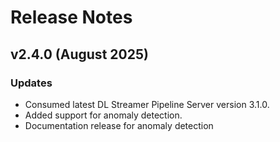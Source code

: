 # Release Notes

## v2.4.0 (August 2025)

### Updates
- Consumed latest DL Streamer Pipeline Server version 3.1.0.
- Added support for anomaly detection.
- Documentation release for anomaly detection